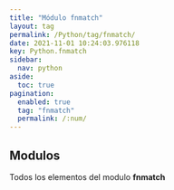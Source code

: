 ```yaml
---
title: "Módulo fnmatch"
layout: tag
permalink: /Python/tag/fnmatch/
date: 2021-11-01 10:24:03.976118
key: Python.fnmatch
sidebar: 
  nav: python
aside: 
  toc: true
pagination: 
  enabled: true
  tag: "fnmatch"
  permalink: /:num/
---
```


<h2>Modulos</h2>
Todos los elementos del modulo <strong>fnmatch</strong>
